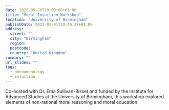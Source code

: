 ```yaml
---
date: 2025-05-20T10:00:00+01:00
title: "Moral Intuition Workshop"
location: "University of Birmingham"
publishDate: 2022-01-01T19:46:37+01:00
address:
  street: ""
  city: "Birmingham"
  region:
  postcode:
  country: "United Kingdom"
summary: ""
url_slides: ""
tags:
  - phenomenology
  - intuition
---
```


Co-hosted with Dr. Ema Sullivan-Bisset and funded by the Institute for Advanced Studies at the University of Birmingham, this workshop explored elements of non-rational moral reasoning and moral education.